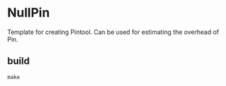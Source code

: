 # NullPin

Template for creating Pintool.
Can be used for estimating the overhead of Pin.

## build

```
make
```
